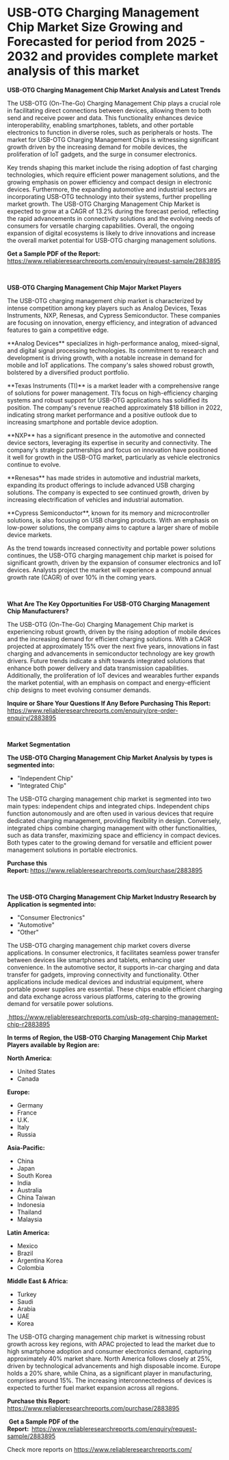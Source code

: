 <p><h1>USB-OTG Charging Management Chip Market Size Growing and Forecasted for period from 2025 - 2032 and provides complete market analysis of this market</h1></p><p><strong>USB-OTG Charging Management Chip Market Analysis and Latest Trends</strong></p>
<p><p>The USB-OTG (On-The-Go) Charging Management Chip plays a crucial role in facilitating direct connections between devices, allowing them to both send and receive power and data. This functionality enhances device interoperability, enabling smartphones, tablets, and other portable electronics to function in diverse roles, such as peripherals or hosts. The market for USB-OTG Charging Management Chips is witnessing significant growth driven by the increasing demand for mobile devices, the proliferation of IoT gadgets, and the surge in consumer electronics.</p><p>Key trends shaping this market include the rising adoption of fast charging technologies, which require efficient power management solutions, and the growing emphasis on power efficiency and compact design in electronic devices. Furthermore, the expanding automotive and industrial sectors are incorporating USB-OTG technology into their systems, further propelling market growth. The USB-OTG Charging Management Chip Market is expected to grow at a CAGR of 13.2% during the forecast period, reflecting the rapid advancements in connectivity solutions and the evolving needs of consumers for versatile charging capabilities. Overall, the ongoing expansion of digital ecosystems is likely to drive innovations and increase the overall market potential for USB-OTG charging management solutions.</p></p>
<p><strong>Get a Sample PDF of the Report:&nbsp;</strong> <a href="https://www.reliableresearchreports.com/enquiry/request-sample/2883895?utm_campaign=3090&utm_medium=2&utm_source=Github&utm_content=ia&utm_term=13032025&utm_id=usb-otg-charging-management-chip">https://www.reliableresearchreports.com/enquiry/request-sample/2883895</a></p>
<p>&nbsp;</p>
<p><strong>USB-OTG Charging Management Chip Major Market Players</strong></p>
<p><p>The USB-OTG charging management chip market is characterized by intense competition among key players such as Analog Devices, Texas Instruments, NXP, Renesas, and Cypress Semiconductor. These companies are focusing on innovation, energy efficiency, and integration of advanced features to gain a competitive edge.</p><p>**Analog Devices** specializes in high-performance analog, mixed-signal, and digital signal processing technologies. Its commitment to research and development is driving growth, with a notable increase in demand for mobile and IoT applications. The company's sales showed robust growth, bolstered by a diversified product portfolio.</p><p>**Texas Instruments (TI)** is a market leader with a comprehensive range of solutions for power management. TI’s focus on high-efficiency charging systems and robust support for USB-OTG applications has solidified its position. The company's revenue reached approximately $18 billion in 2022, indicating strong market performance and a positive outlook due to increasing smartphone and portable device adoption.</p><p>**NXP** has a significant presence in the automotive and connected device sectors, leveraging its expertise in security and connectivity. The company's strategic partnerships and focus on innovation have positioned it well for growth in the USB-OTG market, particularly as vehicle electronics continue to evolve.</p><p>**Renesas** has made strides in automotive and industrial markets, expanding its product offerings to include advanced USB charging solutions. The company is expected to see continued growth, driven by increasing electrification of vehicles and industrial automation.</p><p>**Cypress Semiconductor**, known for its memory and microcontroller solutions, is also focusing on USB charging products. With an emphasis on low-power solutions, the company aims to capture a larger share of mobile device markets.</p><p>As the trend towards increased connectivity and portable power solutions continues, the USB-OTG charging management chip market is poised for significant growth, driven by the expansion of consumer electronics and IoT devices. Analysts project the market will experience a compound annual growth rate (CAGR) of over 10% in the coming years.</p></p>
<p>&nbsp;</p>
<p><strong>What Are The Key Opportunities For USB-OTG Charging Management Chip Manufacturers?</strong></p>
<p><p>The USB-OTG (On-The-Go) Charging Management Chip market is experiencing robust growth, driven by the rising adoption of mobile devices and the increasing demand for efficient charging solutions. With a CAGR projected at approximately 15% over the next five years, innovations in fast charging and advancements in semiconductor technology are key growth drivers. Future trends indicate a shift towards integrated solutions that enhance both power delivery and data transmission capabilities. Additionally, the proliferation of IoT devices and wearables further expands the market potential, with an emphasis on compact and energy-efficient chip designs to meet evolving consumer demands.</p></p>
<p><strong>Inquire or Share Your Questions If Any Before Purchasing This Report:</strong> <a href="https://www.reliableresearchreports.com/enquiry/pre-order-enquiry/2883895?utm_campaign=3090&utm_medium=2&utm_source=Github&utm_content=ia&utm_term=13032025&utm_id=usb-otg-charging-management-chip">https://www.reliableresearchreports.com/enquiry/pre-order-enquiry/2883895</a></p>
<p>&nbsp;</p>
<p><strong>Market Segmentation</strong></p>
<p><strong>The USB-OTG Charging Management Chip Market Analysis by types is segmented into:</strong></p>
<p><ul><li>"Independent Chip"</li><li>"Integrated Chip"</li></ul></p>
<p><p>The USB-OTG charging management chip market is segmented into two main types: independent chips and integrated chips. Independent chips function autonomously and are often used in various devices that require dedicated charging management, providing flexibility in design. Conversely, integrated chips combine charging management with other functionalities, such as data transfer, maximizing space and efficiency in compact devices. Both types cater to the growing demand for versatile and efficient power management solutions in portable electronics.</p></p>
<p><strong>Purchase this Report:&nbsp;</strong><a href="https://www.reliableresearchreports.com/purchase/2883895?utm_campaign=3090&utm_medium=2&utm_source=Github&utm_content=ia&utm_term=13032025&utm_id=usb-otg-charging-management-chip">https://www.reliableresearchreports.com/purchase/2883895</a></p>
<p>&nbsp;</p>
<p><strong>The USB-OTG Charging Management Chip Market Industry Research by Application is segmented into:</strong></p>
<p><ul><li>"Consumer Electronics"</li><li>"Automotive"</li><li>"Other"</li></ul></p>
<p><p>The USB-OTG charging management chip market covers diverse applications. In consumer electronics, it facilitates seamless power transfer between devices like smartphones and tablets, enhancing user convenience. In the automotive sector, it supports in-car charging and data transfer for gadgets, improving connectivity and functionality. Other applications include medical devices and industrial equipment, where portable power supplies are essential. These chips enable efficient charging and data exchange across various platforms, catering to the growing demand for versatile power solutions.</p></p>
<p><a href="https://www.reliableresearchreports.com/usb-otg-charging-management-chip-r2883895?utm_campaign=3090&utm_medium=2&utm_source=Github&utm_content=ia&utm_term=13032025&utm_id=usb-otg-charging-management-chip">&nbsp;https://www.reliableresearchreports.com/usb-otg-charging-management-chip-r2883895</a></p>
<p><strong>In terms of Region, the USB-OTG Charging Management Chip Market Players available by Region are:</strong></p>
<p>
    <p> <strong> North America: </strong>
        <ul>
            <li>United States</li>
            <li>Canada</li>
        </ul>
        </p> 
    <p> <strong> Europe: </strong>
        <ul>
            <li>Germany</li>
            <li>France</li>
            <li>U.K.</li>
            <li>Italy</li>
            <li>Russia</li>
        </ul>
        </p> 
    <p> <strong> Asia-Pacific: </strong>
        <ul>
            <li>China</li>
            <li>Japan</li>
            <li>South Korea</li>
            <li>India</li>
            <li>Australia</li>
            <li>China Taiwan</li>
            <li>Indonesia</li>
            <li>Thailand</li>
            <li>Malaysia</li>
        </ul>
        </p> 
    <p> <strong> Latin America: </strong>
        <ul>
            <li>Mexico</li>
            <li>Brazil</li>
            <li>Argentina Korea</li>
            <li>Colombia</li>
        </ul>
        </p> 
    <p> <strong> Middle East & Africa: </strong>
        <ul>
            <li>Turkey</li>
            <li>Saudi</li>
            <li>Arabia</li>
            <li>UAE</li>
            <li>Korea</li>
        </ul>
    </p>
    </p>
<p><p>The USB-OTG charging management chip market is witnessing robust growth across key regions, with APAC projected to lead the market due to high smartphone adoption and consumer electronics demand, capturing approximately 40% market share. North America follows closely at 25%, driven by technological advancements and high disposable income. Europe holds a 20% share, while China, as a significant player in manufacturing, comprises around 15%. The increasing interconnectedness of devices is expected to further fuel market expansion across all regions.</p></p>
<p><strong>Purchase this Report: </strong><a href="https://www.reliableresearchreports.com/purchase/2883895?utm_campaign=3090&utm_medium=2&utm_source=Github&utm_content=ia&utm_term=13032025&utm_id=usb-otg-charging-management-chip">https://www.reliableresearchreports.com/purchase/2883895</a></p>
<p>&nbsp;<strong>Get a Sample PDF of the Report:&nbsp;&nbsp;</strong><a href="https://www.reliableresearchreports.com/enquiry/request-sample/2883895?utm_campaign=3090&utm_medium=2&utm_source=Github&utm_content=ia&utm_term=13032025&utm_id=usb-otg-charging-management-chip">https://www.reliableresearchreports.com/enquiry/request-sample/2883895</a></p>
<p><strong></strong></p>
<p>Check more reports on <a href="https://www.reliableresearchreports.com/?utm_campaign=3090&utm_medium=2&utm_source=Github&utm_content=ia&utm_term=13032025&utm_id=usb-otg-charging-management-chip">https://www.reliableresearchreports.com/</a></p>